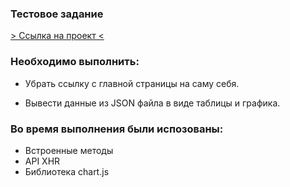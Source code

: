 ### Тестовое задание

[> Ссылка на проект <](https://dmitryrad.github.io/test-task_ntp/)

### Необходимо выполнить:
- Убрать ссылку с главной страницы на саму себя.
  
- Вывести данные из JSON файла в виде таблицы и графика.

### Во время выполнения были испозованы:
- Встроенные методы
- API XHR
- Библиотека chart.js